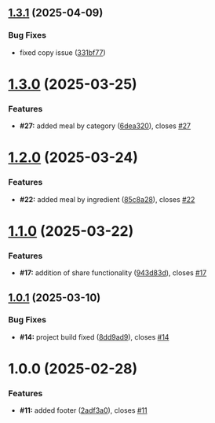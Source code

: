 ## [1.3.1](https://github.com/Asahel-code/meal-search-app/compare/v1.3.0...v1.3.1) (2025-04-09)


### Bug Fixes

* fixed copy issue ([331bf77](https://github.com/Asahel-code/meal-search-app/commit/331bf7779ebba01d1641e8ea28888895e4dc8b22))

# [1.3.0](https://github.com/Asahel-code/meal-search-app/compare/v1.2.0...v1.3.0) (2025-03-25)


### Features

* **#27:** added meal by category ([6dea320](https://github.com/Asahel-code/meal-search-app/commit/6dea320956ff9500e2c20ce5cb712aaf6b2d1fb2)), closes [#27](https://github.com/Asahel-code/meal-search-app/issues/27)

# [1.2.0](https://github.com/Asahel-code/meal-search-app/compare/v1.1.0...v1.2.0) (2025-03-24)


### Features

* **#22:** added meal by ingredient ([85c8a28](https://github.com/Asahel-code/meal-search-app/commit/85c8a28f3f0e140a441fdcc4eb39f5d451a7ac6e)), closes [#22](https://github.com/Asahel-code/meal-search-app/issues/22)

# [1.1.0](https://github.com/Asahel-code/meal-search-app/compare/v1.0.1...v1.1.0) (2025-03-22)


### Features

* **#17:** addition of share functionality ([943d83d](https://github.com/Asahel-code/meal-search-app/commit/943d83d63562e067a8bb34f37b36598bca66582c)), closes [#17](https://github.com/Asahel-code/meal-search-app/issues/17)

## [1.0.1](https://github.com/Asahel-code/meal-search-app/compare/v1.0.0...v1.0.1) (2025-03-10)


### Bug Fixes

* **#14:** project build fixed ([8dd9ad9](https://github.com/Asahel-code/meal-search-app/commit/8dd9ad94a3525cbdcbdcd6447a33dad22927373f)), closes [#14](https://github.com/Asahel-code/meal-search-app/issues/14)

# 1.0.0 (2025-02-28)


### Features

* **#11:** added footer ([2adf3a0](https://github.com/Asahel-code/meal-search-app/commit/2adf3a0197744b6f0b50ed3ad68bfbd1a15b3813)), closes [#11](https://github.com/Asahel-code/meal-search-app/issues/11)

